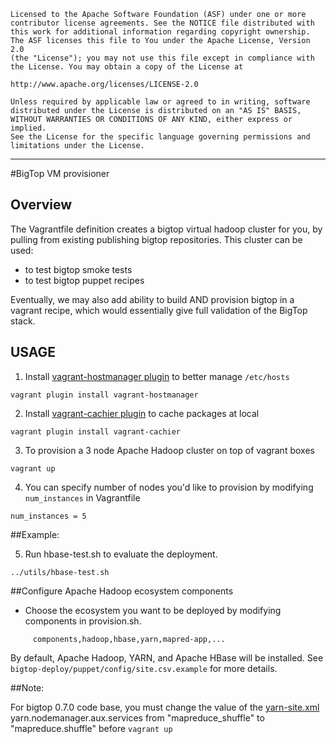     Licensed to the Apache Software Foundation (ASF) under one or more
    contributor license agreements. See the NOTICE file distributed with
    this work for additional information regarding copyright ownership.
    The ASF licenses this file to You under the Apache License, Version 2.0
    (the "License"); you may not use this file except in compliance with
    the License. You may obtain a copy of the License at

    http://www.apache.org/licenses/LICENSE-2.0

    Unless required by applicable law or agreed to in writing, software
    distributed under the License is distributed on an "AS IS" BASIS,
    WITHOUT WARRANTIES OR CONDITIONS OF ANY KIND, either express or implied.
    See the License for the specific language governing permissions and
    limitations under the License.

------------------------------------------------------------------------------------------------------------------------------------------------------

#BigTop VM provisioner

## Overview

The Vagrantfile definition creates a bigtop virtual hadoop cluster for you, by pulling from existing publishing bigtop repositories.
This cluster can be used:

- to test bigtop smoke tests
- to test bigtop puppet recipes

Eventually, we may also add ability to build AND provision bigtop in a vagrant recipe, which would essentially
give full validation of the BigTop stack.

## USAGE

1) Install [vagrant-hostmanager plugin](https://github.com/smdahlen/vagrant-hostmanager) to better manage `/etc/hosts`

```
vagrant plugin install vagrant-hostmanager
```

2) Install [vagrant-cachier plugin](https://github.com/fgrehm/vagrant-cachier) to cache packages at local

```
vagrant plugin install vagrant-cachier
```

3) To provision a 3 node Apache Hadoop cluster on top of vagrant boxes

```
vagrant up
```

4) You can specify number of nodes you'd like to provision by modifying `num_instances` in Vagrantfile

```
num_instances = 5
```

##Example:

5) Run hbase-test.sh to evaluate the deployment.

```
../utils/hbase-test.sh
```

##Configure Apache Hadoop ecosystem components
* Choose the ecosystem you want to be deployed by modifying components in provision.sh.

```
     components,hadoop,hbase,yarn,mapred-app,...
```

By default, Apache Hadoop, YARN, and Apache HBase will be installed.
See `bigtop-deploy/puppet/config/site.csv.example` for more details.

##Note:

For bigtop 0.7.0 code base, you must change the value of the [yarn-site.xml](https://github.com/apache/bigtop/blob/master/bigtop-deploy/puppet/modules/hadoop/templates/yarn-site.xml) yarn.nodemanager.aux.services from "mapreduce_shuffle" to "mapreduce.shuffle" before `vagrant up`
